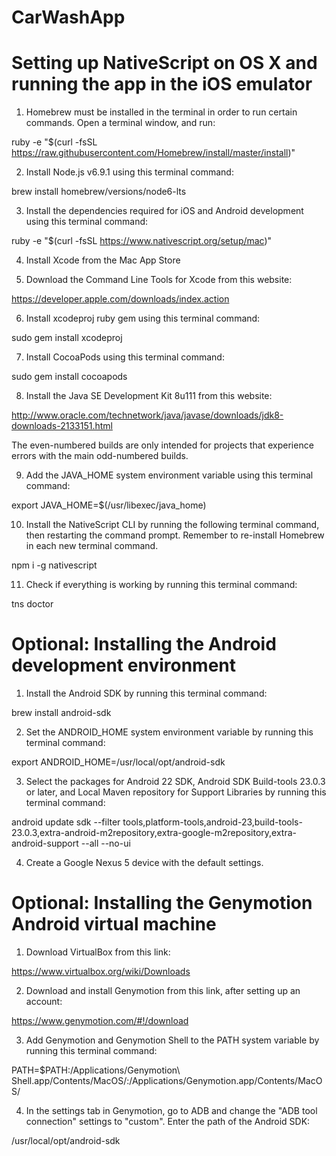 # CarWashApp

# Setting up NativeScript on OS X and running the app in the iOS emulator

1. Homebrew must be installed in the terminal in order to run certain commands. Open a terminal window, and run:

  ruby -e "$(curl -fsSL https://raw.githubusercontent.com/Homebrew/install/master/install)"

2. Install Node.js v6.9.1 using this terminal command:

  brew install homebrew/versions/node6-lts

3. Install the dependencies required for iOS and Android development using this terminal command:

  ruby -e "$(curl -fsSL https://www.nativescript.org/setup/mac)"

4. Install Xcode from the Mac App Store

5. Download the Command Line Tools for Xcode from this website:

  https://developer.apple.com/downloads/index.action

6. Install xcodeproj ruby gem using this terminal command:

  sudo gem install xcodeproj

7. Install CocoaPods using this terminal command:

  sudo gem install cocoapods

8. Install the Java SE Development Kit 8u111 from this website:

  http://www.oracle.com/technetwork/java/javase/downloads/jdk8-downloads-2133151.html

  The even-numbered builds are only intended for projects that experience errors with the main odd-numbered builds.

9. Add the JAVA_HOME system environment variable using this terminal command:

  export JAVA_HOME=$(/usr/libexec/java_home)

10. Install the NativeScript CLI by running the following terminal command, then restarting the command prompt. Remember to re-install Homebrew in each new terminal command.

  npm i -g nativescript

11. Check if everything is working by running this terminal command:

  tns doctor

# Optional: Installing the Android development environment

1. Install the Android SDK by running this terminal command:

  brew install android-sdk

2. Set the ANDROID_HOME system environment variable by running this terminal command:

  export ANDROID_HOME=/usr/local/opt/android-sdk

3. Select the packages for Android 22 SDK, Android SDK Build-tools 23.0.3 or later, and Local Maven repository for Support Libraries by running this terminal command:

  android update sdk --filter tools,platform-tools,android-23,build-tools-23.0.3,extra-android-m2repository,extra-google-m2repository,extra-android-support --all --no-ui

4. Create a Google Nexus 5 device with the default settings.

# Optional: Installing the Genymotion Android virtual machine

1. Download VirtualBox from this link:

  https://www.virtualbox.org/wiki/Downloads

2. Download and install Genymotion from this link, after setting up an account:

  https://www.genymotion.com/#!/download

3. Add Genymotion and Genymotion Shell to the PATH system variable by running this terminal command:

  PATH=$PATH:/Applications/Genymotion\ Shell.app/Contents/MacOS/:/Applications/Genymotion.app/Contents/MacOS/

4. In the settings tab in Genymotion, go to ADB and change the "ADB tool connection" settings to "custom". Enter the path of the Android SDK:

  /usr/local/opt/android-sdk

